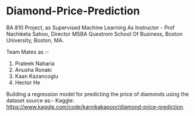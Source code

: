 # Diamond-Price-Prediction


BA 810 Project, as Supervised Machine Learning 
As Instructor - Prof Nachiketa Sahoo, Director MSBA Questrom School Of Business, Boston University, Boston, MA.

Team Mates as :- 

1. Prateek Naharia
2. Anusha Ronaki
3. Kaan Kazancoglu
4. Hector He

Building a regression model for predicting the price of diamonds using the dataset source as:-
Kaggle: https://www.kaggle.com/code/karnikakapoor/diamond-price-prediction.


